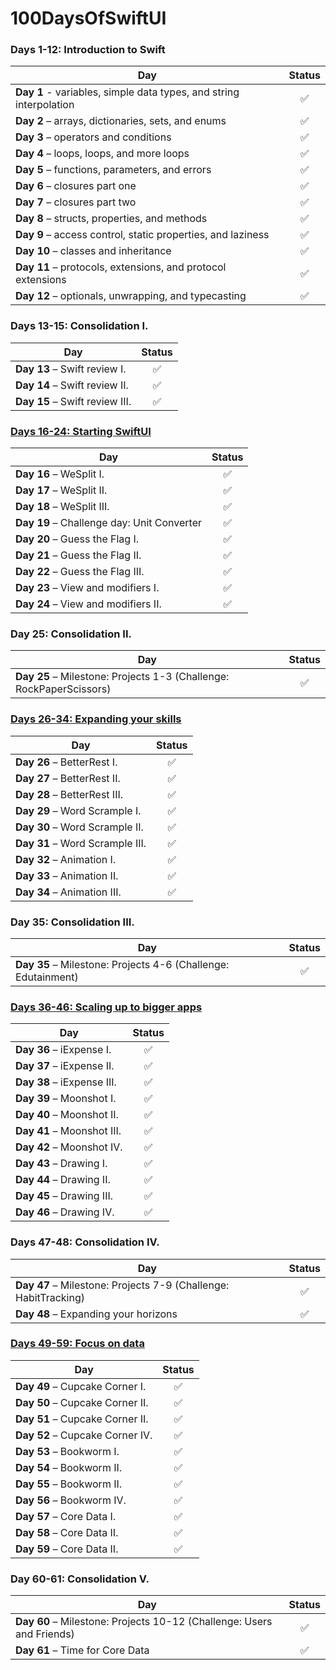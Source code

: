 # 100DaysOfSwiftUI

### Days 1-12: Introduction to Swift
| Day | Status |
| ----------- | :-: |
| **Day 1** - variables, simple data types, and string interpolation | ✅ |
| **Day 2** – arrays, dictionaries, sets, and enums | ✅ |
| **Day 3** – operators and conditions | ✅ |
| **Day 4** – loops, loops, and more loops | ✅ |
| **Day 5** – functions, parameters, and errors | ✅ |
| **Day 6** – closures part one | ✅ |
| **Day 7** – closures part two | ✅ |
| **Day 8** – structs, properties, and methods | ✅ |
| **Day 9** – access control, static properties, and laziness | ✅ |
| **Day 10** – classes and inheritance | ✅ |
| **Day 11** – protocols, extensions, and protocol extensions | ✅ |
| **Day 12** – optionals, unwrapping, and typecasting | ✅ |

### Days 13-15: Consolidation I.
| Day | Status |
| ----------- | :-: |
| **Day 13** – Swift review I. | ✅ |
| **Day 14** – Swift review II. | ✅ |
| **Day 15** – Swift review III. | ✅ |

### [Days 16-24: Starting SwiftUI](https://github.com/Pribzy/100DaysOfSwiftUI/milestone/2?closed=1)
| Day | Status |
| ----------- | :-: |
| **Day 16** – WeSplit I. | ✅ |
| **Day 17** – WeSplit II. | ✅ |
| **Day 18** – WeSplit III. | ✅ |
| **Day 19** – Challenge day: Unit Converter | ✅ |
| **Day 20** – Guess the Flag I. | ✅ |
| **Day 21** – Guess the Flag II. | ✅ |
| **Day 22** – Guess the Flag III. | ✅ |
| **Day 23** – View and modifiers I. | ✅ |
| **Day 24** – View and modifiers II. | ✅ |

### Day 25: Consolidation II.
| Day | Status |
| ----------- | :-: |
| **Day 25** – Milestone: Projects 1-3 (Challenge: RockPaperScissors) | ✅ |

### [Days 26-34: Expanding your skills](https://github.com/Pribzy/100DaysOfSwiftUI/milestone/1?closed=1)
| Day | Status |
| ----------- | :-: |
| **Day 26** – BetterRest I. | ✅ |
| **Day 27** – BetterRest II. | ✅ |
| **Day 28** – BetterRest III. | ✅ |
| **Day 29** – Word Scrample I. | ✅ |
| **Day 30** – Word Scrample II. | ✅ |
| **Day 31** – Word Scrample III. | ✅ |
| **Day 32** – Animation I. | ✅ |
| **Day 33** – Animation II. | ✅ |
| **Day 34** – Animation III. | ✅ |

### Day 35: Consolidation III.
| Day | Status |
| ----------- | :-: |
| **Day 35** – Milestone: Projects 4-6 (Challenge: Edutainment) | ✅ |

### [Days 36-46: Scaling up to bigger apps](https://github.com/Pribzy/100DaysOfSwiftUI/milestone/3?closed=1)
| Day | Status |
| ----------- | :-: |
| **Day 36** – iExpense I. | ✅ |
| **Day 37** – iExpense II. | ✅ |
| **Day 38** – iExpense III. | ✅ |
| **Day 39** – Moonshot I. | ✅ |
| **Day 40** – Moonshot II. | ✅ |
| **Day 41** – Moonshot III. | ✅ |
| **Day 42** – Moonshot IV. | ✅ |
| **Day 43** – Drawing I. | ✅ |
| **Day 44** – Drawing II. | ✅ |
| **Day 45** – Drawing III. | ✅ |
| **Day 46** – Drawing IV. | ✅ |

### Days 47-48: Consolidation IV.
| Day | Status |
| ----------- | :-: |
| **Day 47** – Milestone: Projects 7-9 (Challenge: HabitTracking) | ✅ |
| **Day 48** – Expanding your horizons | ✅ |

### [Days 49-59: Focus on data](https://github.com/Pribzy/100DaysOfSwiftUI/milestone/4?closed=1)
| Day | Status |
| ----------- | :-: |
| **Day 49** – Cupcake Corner I. | ✅ |
| **Day 50** – Cupcake Corner II. | ✅ |
| **Day 51** – Cupcake Corner II. | ✅ |
| **Day 52** – Cupcake Corner IV. | ✅ |
| **Day 53** – Bookworm I. | ✅ |
| **Day 54** – Bookworm II. | ✅ |
| **Day 55** – Bookworm II. | ✅ |
| **Day 56** – Bookworm IV. | ✅ |
| **Day 57** – Core Data I. | ✅ |
| **Day 58** – Core Data II. | ✅ |
| **Day 59** – Core Data II. | ✅ |

### Day 60-61: Consolidation V.
| Day | Status |
| ----------- | :-: |
| **Day 60** – Milestone: Projects 10-12 (Challenge: Users and Friends) | ✅ |
| **Day 61** – Time for Core Data | ✅ |
